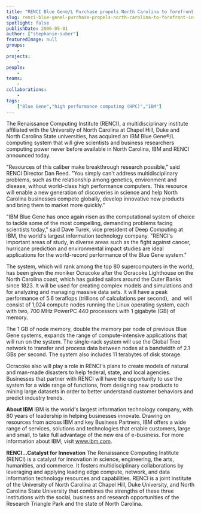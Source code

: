 ```yaml
---
title: "RENCI Blue Gene/L Purchase propels North Carolina to forefront in high performance computing"
slug: renci-blue-genel-purchase-propels-north-carolina-to-forefront-in-high-performance-computing
spotlight: false
publishDate: 2006-05-01
author: ["stephanie-suber"]
featuredImage: null
groups:
    - 
projects:
    - 
people:
    - 
teams: 
    - 
collaborations:
    - 
tags:
    ["Blue Gene","high performance computing (HPC)","IBM"]
---
```

The Renaissance Computing Institute (RENCI), a multidisciplinary institute affiliated with the University of North Carolina at Chapel Hill, Duke and North Carolina State universities, has acquired an IBM Blue Gene®/L computing system that will give scientists and business researchers computing power never before available in North Carolina, IBM and RENCI announced today.

"Resources of this caliber make breakthrough research possible," said RENCI Director Dan Reed. "You simply can't address multidisciplinary problems, such as the relationship among genetics, environment and disease, without world-class high performance computers. This resource will enable a new generation of discoveries in science and help North Carolina businesses compete globally, develop innovative new products and bring them to market more quickly."

"IBM Blue Gene has once again risen as the computational system of choice to tackle some of the most compelling, demanding problems facing scientists today," said Dave Turek, vice president of Deep Computing at IBM, the world's largest information technology company. "RENCI's important areas of study, in diverse areas such as the fight against cancer, hurricane prediction and environmental impact studies are ideal applications for the world-record performance of the Blue Gene system."

The system, which will rank among the top 80 supercomputers in the world, has been given the moniker Ocracoke after the Ocracoke Lighthouse on the North Carolina coast, which has guided sailors around the Outer Banks since 1823. It will be used for creating complex models and simulations and for analyzing and managing massive data sets. It will have a peak performance of 5.6 teraflops (trillions of calculations per second),  and  will consist of 1,024 compute nodes running the Linux operating system, each with two, 700 MHz PowerPC 440 processors with 1 gigabyte (GB) of memory.

The 1 GB of node memory, double the memory per node of previous Blue Gene systems, expands the range of compute-intensive applications that will run on the system. The single-rack system will use the Global Tree network to transfer and process data between nodes at a bandwidth of 2.1 GBs per second. The system also includes 11 terabytes of disk storage.

Ocracoke also will play a role in RENCI's plans to create models of natural and man-made disasters to help federal, state, and local agencies. Businesses that partner with RENCI will have the opportunity to use the system for a wide range of functions, from designing new products to mining large datasets in order to better understand customer behaviors and predict industry trends.

<strong>About IBM</strong>
IBM is the world's largest information technology company, with 80 years of leadership in helping businesses innovate. Drawing on resources from across IBM and key Business Partners, IBM offers a wide range of services, solutions and technologies that enable customers, large and small, to take full advantage of the new era of e-business. For more information about IBM, visit www.ibm.com.

<strong> RENCI...Catalyst for Innovation </strong>
The Renaissance Computing Institute (RENCI) is a catalyst for innovation in science, engineering, the arts, humanities, and commerce. It fosters multidisciplinary collaborations by leveraging and applying leading edge compute, network, and data information technology resources and capabilities. RENCI is a joint institute of the University of North Carolina at Chapel Hill, Duke University, and North Carolina State University that combines the strengths of these three institutions with the social, business and research opportunities of the Research Triangle Park and the state of North Carolina.

